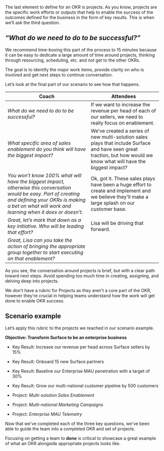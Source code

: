 The last element to define for an OKR is projects.  As you know, projects are the specific work efforts or outputs that help to enable the success of the outcomes defined for the business in the form of key results.  This is when we’ll ask the third question.

## *“What do we need to do to be successful?”*

We recommend time-boxing this part of the process to 15 minutes because it can be easy to dedicate a large amount of time around projects, thinking through resourcing, scheduling, etc. and not get to the other OKRs.

The goal is to identify the major work items, provide clarity on who is involved and get next steps to continue conversation.  

Let’s look at the final part of our scenario to see how that happens.

|Coach   |Attendees   |
|---------|---------|
| *What do we need to do to be successful?*|If we want to increase the revenue per head of each of our sellers, we need to really focus on enablement. | 
|*What specific area of sales enablement do you think will have the biggest impact?*| We’ve created a series of new multi-solution sales plays that include Surface and have seen great traction, but how would we know what will have the biggest impact?|
| *You won’t know 100% what will have the biggest impact, otherwise this conversation would be easy.   Part of creating and defining your OKRs is making a bet on what will work and learning when it does or doesn’t.* | Ok, got it.  These sales plays have been a huge effort to create and implement and we believe they'll make a large splash on our customer base.| 
|*Great, let’s mark that down as a key initiative.  Who will be leading that effort?* | Lisa will be driving that forward. |
|*Great, Lisa can you take the action of bringing the appropriate group together to start executing on that enablement?* | |

As you see, the conversation around projects is brief, but with a clear path toward next steps.  Avoid spending too much time in creating, assigning, and delving deep into projects.

We don't have a rubric for Projects as they aren't a core part of the OKR, however they're crucial in helping teams understand how the work will get done to enable OKR success.

## Scenario example

Let’s apply this rubric to the projects we reached in our scenario example.

**Objective: Transform Surface to be an enterprise business** 

- Key Result: Increase our revenue per head across Surface sellers by 15%

- Key Result: Onboard 15 new Surface partners

- Key Result: Baseline our Enterprise MAU penetration with a target of 30%

- Key Result: Grow our multi-national customer pipeline by 500 customers

- Project: *Multi-solution Sales Enablement*

- Project: *Multi-national Marketing Campaigns*

- Project: *Enterprise MAU Telemetry*
  
Now that we've completed each of the three key questions, we've been able to guide the team into a completed OKR and set of projects.

Focusing on getting a team to **done** is critical to showcase a great example of what an OKR alongside appropriate projects looks like.